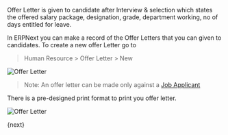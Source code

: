 Offer Letter is given to candidate after Interview & selection which states the offered salary package, 
designation, grade, department working, no of days entitled for leave.

In ERPNext you can make a record of the Offer Letters that you can given to candidates. To create a new offer Letter go to 

> Human Resource > Offer Letter > New

<img class="screenshot" alt="Offer Letter" src="/assets/manual_erpnext_com/img/human-resources/offer-letter.png">

> Note: An offer letter can be made only against a [Job Applicant](/contents/human-resources/job-applicant)

There is a pre-designed print format to print you offer letter.

<img class="screenshot" alt="Offer Letter" src="/assets/manual_erpnext_com/img/human-resources/offer-letter-print.png">

{next}